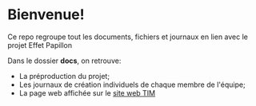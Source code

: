 # Bienvenue!
Ce repo regroupe tout les documents, fichiers et journaux en lien avec le projet Effet Papillon

Dans le dossier **docs**, on retrouve:
* La préproduction du projet;
* Les journaux de création individuels de chaque membre de l'équipe;
* La page web affichée sur le [site web TIM](https://tim-montmorency.com/2024/projets/Effet-Papillon/docs/web/index.html)
